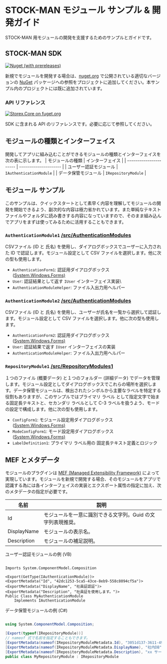 # STOCK-MAN モジュール サンプル & 開発ガイド

STOCK-MAN 用モジュールの開発を支援するためのサンプルとガイドです。



## STOCK-MAN SDK

[![Nuget (with prereleases)](https://img.shields.io/nuget/vpre/Storex.Core)](https://www.nuget.org/packages/Storex.Core)

新規でモジュールを開発する場合は、[nuget.org](https://www.nuget.org/)  で公開されている適切なバージョンの [NuGet](https://learn.microsoft.com/ja-jp/nuget/) パッケージへの参照をプロジェクトに追加してください。本サンプル内のプロジェクトには既に追加されています。



### API リファレンス

[![Storex.Core on fuget.org](https://www.fuget.org/packages/Storex.Core/badge.svg)](https://www.fuget.org/packages/Storex.Core)

SDK に含まれる API のリファレンスです。必要に応じて参照してください。

## モジュールの種類とインターフェイス
開発してアプリに組み込むことができるモジュールの種類とインターフェイスを次の表に示します。
| モジュールの種類       | インターフェイス      |
| ---------------------- | --------------------- |
| ユーザー認証モジュール | `IAuthenticationModule` |
| データ保管モジュール   | `IRepositoryModule`     |

## モジュール サンプル

このサンプルは、クイックスタートとして素早く内容を理解してモジュールの開発を開始できるよう、副次的な内容は極力省かれています。また単純なテキストファイルやフォルダに読み書きする内容になっていますので、そのまま組み込んでアプリをまずは使ってみるために活用することもできます。

### `AuthenticationModule1` [/src/AuthenticationModules](https://github.com/serevo/storex-samples/tree/main/src/AuthenticationModules1)

CSVファイル (ID と 氏名)  を使用し、ダイアログボックスでユーザーに入力された ID で認証します。モジュール設定として CSV ファイルを選択します。他に次の型も使用します。
  - `AuthenticationForm1`: 認証用ダイアログボックス ([System.Windows.Forms)](https://learn.microsoft.com/ja-jp/dotnet/api/system.windows.forms.form?view=windowsdesktop-7.0) 
  - `User`:  認証結果として返す `IUser` インターフェイス実装\
  - `AuthenticationModuleHelper`:  ファイル入出力用ヘルパー

    

### `AuthenticationModule2` [/src/AuthenticationModules](https://github.com/serevo/storex-samples/tree/main/src/AuthenticationModules1)

CSVファイル (ID と 氏名)  を使用し、ユーザーが氏名を一覧から選択して認証します。モジュール設定として CSV ファイルを選択します。他に次の型も使用します。

  - `AuthenticationForm2`: 認証用ダイアログボックス ([System.Windows.Forms)](https://learn.microsoft.com/ja-jp/dotnet/api/system.windows.forms.form?view=windowsdesktop-7.0)
  - `User`:  認証結果で返す `IUser` インターフェイスの実装
  - `AuthenticationModuleHelper`:  ファイル入出力用ヘルパー

### `RepositoryModule1` [/src/RepositoryModules1](https://github.com/serevo/storex-samples/tree/main/src/RepositoryModules1)

１つのファイル (概要データ) と１つのフォルダー (詳細データ) でデータを管理します。モジュール設定としてダイアログボックスでこれらの場所を選択します。データ保管モジュールは、検出されたシンボルから主要なラベルを特定する役割もありますが、このサンプルではプライマリ ラベル として指定文字で始まる固定長テキストと、セカンダリ ラベルとして C-3 ラベルを扱うよう、モードの設定で構成します。他に次の型も使用します。

  - `ConfigForm1`: モジュール設定用ダイアログボックス ([System.Windows.Forms)](https://learn.microsoft.com/ja-jp/dotnet/api/system.windows.forms.form?view=windowsdesktop-7.0) 
  - `ModeConfigForm1`:  モード設定用ダイアログボックス ([System.Windows.Forms)](https://learn.microsoft.com/ja-jp/dotnet/api/system.windows.forms.form?view=windowsdesktop-7.0) 
  - `LabelDefinition1`: プライマリ ラベル用の 固定長テキスト定義とロジック


## MEF とメタデータ
モジュールのプラグインは [MEF (Managed Extensibility Framework)](https://learn.microsoft.com/ja-jp/dotnet/framework/mef/) によって実現しています。モジュールを新規で開発する場合、そのモジュールをアプリで認識する為には各インターフェイスの実装とエクスポート属性の指定に加え、次のメタデータの指定が必要です。

| 名前        | 説明                                                        |
| ----------- | ----------------------------------------------------------- |
| Id          | モジュールを一意に識別できる文字列。Guid の文字列表現推奨。 |
| DisplayName | モジュールの表示名。                                        |
| Description | モジュールの補足説明。                                      |

ユーザー認証モジュールの例 (VB)

``` VB

Imports System.ComponentModel.Composition

<Export(GetType(IAuthenticationModule))>
<ExportMetadata("Id", "42dc1253-5ca5-43ce-8eb9-558c8094cf5a")>
<ExportMetadata("DisplayName", "社員証認証")>
<ExportMetadata("Description", "社員証を使用します。")>
Public Class MyAuthenticationModule
    Implements IAuthenticationModule
```


データ保管モジュールの例 (C#)
``` CS

using System.ComponentModel.Composition;

[Export(typeof(IRepositoryModule))]
// nameof 式で名前を指定することもできます。
[ExportMetadata(nameof(IRepositoryModuleMetadata.Id), "3051d137-3611-4911-b71c-8ecaeb7f9a7c")]
[ExportMetadata(nameof(IRepositoryModuleMetadata.DisplayName), "社内DB")]
[ExportMetadata(nameof(IRepositoryModuleMetadata.Description), "xx サーバーの SQL Server")]
public class MyRepositoryModule : IRepositoryModule

```

